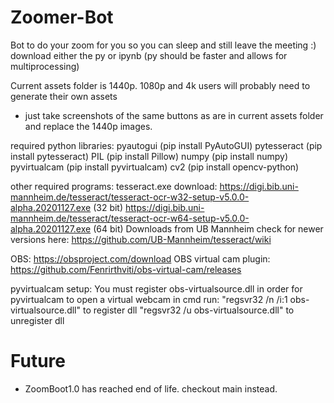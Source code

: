 # Zoomer-Bot
Bot to do your zoom for you so you can sleep and still leave the meeting :)
download either the py or ipynb (py should be faster and allows for multiprocessing)

Current assets folder is 1440p. 1080p and 4k users will probably need to generate their own assets
  - just take screenshots of the same buttons as are in current assets folder and replace the 1440p images.

required python libraries:
    pyautogui (pip install PyAutoGUI)
    pytesseract (pip install pytesseract)
    PIL (pip install Pillow)
    numpy (pip install numpy)
    pyvirtualcam (pip install pyvirtualcam)
    cv2 (pip install opencv-python)

other required programs:
tesseract.exe download:
https://digi.bib.uni-mannheim.de/tesseract/tesseract-ocr-w32-setup-v5.0.0-alpha.20201127.exe (32 bit)
https://digi.bib.uni-mannheim.de/tesseract/tesseract-ocr-w64-setup-v5.0.0-alpha.20201127.exe (64 bit)
  Downloads from UB Mannheim
    check for newer versions here: https://github.com/UB-Mannheim/tesseract/wiki

OBS:
https://obsproject.com/download
OBS virtual cam plugin:
https://github.com/Fenrirthviti/obs-virtual-cam/releases

pyvirtualcam setup:
You must register obs-virtualsource.dll in order for pyvirtualcam to open a virtual webcam
in cmd run:
  "regsvr32 /n /i:1 obs-virtualsource.dll" to register dll
  "regsvr32 /u obs-virtualsource.dll" to unregister dll


# Future
 - ZoomBoot1.0 has reached end of life. checkout main instead.

